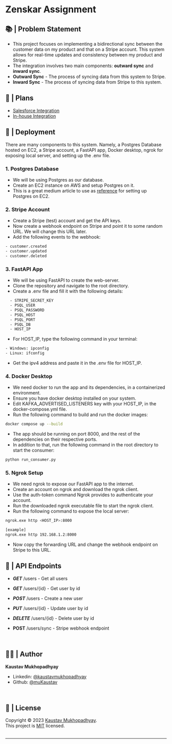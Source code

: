 # Zenskar Assignment

## 📚 | Problem Statement

- This project focuses on implementing a bidirectional sync between the customer data on my product and that on a Stripe account. This system allows for real-time updates and consistency between my product and Stripe.
- The integration involves two main components: **outward sync** and **inward sync**.
- **Outward Sync** - The process of syncing data from this system to Stripe.
- **Inward Sync** - The process of syncing data from Stripe to this system.

## 🧮 | Plans

- [Salesforce Integration](./plans/salesforce_integration.md)
- [In-house Integration](./plans/in_house_integration.md)

## 🚧 | Deployment

There are many components to this system. Namely, a Postgres Database hosted on EC2, a Stripe account, a FastAPI app, Docker desktop, ngrok for exposing local server, and setting up the .env file.

### 1. Postgres Database

- We will be using Postgres as our database.
- Create an EC2 instance on AWS and setup Postgres on it.
- This is a great medium article to use as [reference](https://medium.com/@akhilsharma_10270/the-right-way-to-install-postgresql-on-aws-ec2-ubuntu-22-04-c77e72bfb8ef) for setting up Postgres on EC2.

### 2. Stripe Account

- Create a Stripe (test) account and get the API keys.
- Now create a webhook endpoint on Stripe and point it to some random URL. We will change this URL later.
- Add the following events to the webhook:

```bash
- customer.created
- customer.updated
- customer.deleted
```

### 3. FastAPI App

- We will be using FastAPI to create the web-server.
- Clone the repository and navigate to the root directory.
- Create a .env file and fill it with the following details:

```bash
  - STRIPE_SECRET_KEY
  - PSQL_USER
  - PSQL_PASSWORD
  - PSQL_HOST
  - PSQL_PORT
  - PSQL_DB
  - HOST_IP
```

- For HOST_IP, type the following command in your terminal:

```bash
- Windows: ipconfig
- Linux: ifconfig
```

- Get the ipv4 address and paste it in the .env file for HOST_IP.

### 4. Docker Desktop

- We need docker to run the app and its dependencies, in a containerized environment.
- Ensure you have docker desktop installed on your system.
- Edit KAFKA_ADVERTISED_LISTENERS key with your HOST_IP, in the docker-compose.yml file.
- Run the following command to build and run the docker images:

```bash
docker compose up --build
```

- The app should be running on port 8000, and the rest of the dependencies on their respective ports.
- In addition to that, run the following command in the root directory to start the consumer:

```bash
python run_consumer.py
```

### 5. Ngrok Setup

- We need ngrok to expose our FastAPI app to the internet.
- Create an account on ngrok and download the ngrok client.
- Use the auth-token command Ngrok provides to authenticate your account.
- Run the downloaded ngrok executable file to start the ngrok client.
- Run the following command to expose the local server:

```bash
ngrok.exe http <HOST_IP>:8000

[example]
ngrok.exe http 192.168.1.2:8000
```

- Now copy the forwarding URL and change the webhook endpoint on Stripe to this URL.

## 🚀 | API Endpoints

- _**GET**_ /users - Get all users
- _**GET**_ /users/{id} - Get user by id
- _**POST**_ /users - Create a new user
- _**PUT**_ /users/{id} - Update user by id
- _**DELETE**_ /users/{id} - Delete user by id
- **POST** /users/sync - Stripe webhook endpoint

  <br/>

## 👨‍💻 | Author

**Kaustav Mukhopadhyay**

- Linkedin: [@kaustavmukhopadhyay](https://www.linkedin.com/in/kaustavmukhopadhyay/)
- Github: [@muKaustav](https://github.com/muKaustav)

<br/>

## 📝 | License

Copyright © 2023 [Kaustav Mukhopadhyay](https://github.com/muKaustav).<br />
This project is [MIT](./LICENSE) licensed.
<br/>
<br/>

---
